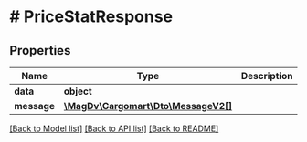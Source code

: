 # # PriceStatResponse

## Properties

Name | Type | Description | Notes
------------ | ------------- | ------------- | -------------
**data** | **object** |  |
**message** | [**\MagDv\Cargomart\Dto\MessageV2[]**](MessageV2.md) |  | [optional]

[[Back to Model list]](../../README.md#models) [[Back to API list]](../../README.md#endpoints) [[Back to README]](../../README.md)
